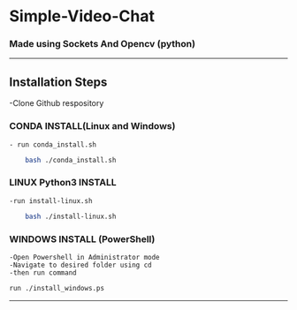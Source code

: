 # Simple-Video-Chat

### Made using Sockets And Opencv (python)
---
## **Installation Steps**

-Clone Github respository

### CONDA INSTALL(Linux and Windows)
    - run conda_install.sh
```bash 
    bash ./conda_install.sh
```

### LINUX Python3 INSTALL
    -run install-linux.sh
```bash
    bash ./install-linux.sh
```
### WINDOWS INSTALL (PowerShell)
    -Open Powershell in Administrator mode
    -Navigate to desired folder using cd
    -then run command
```bash
run ./install_windows.ps
```
---

